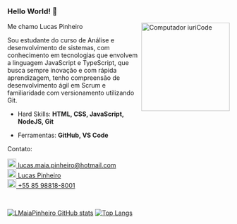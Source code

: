 ### Hello World! 👋
<img src="https://avatars2.githubusercontent.com/u/77104894?s=400&u=2dedb677b2690abf6874c82efe062cbb56d9e5dd&v=4" min-width="200px" max-width="200px" width="200px" align="right" alt="Computador iuriCode">
<p align="left"> 
  <p>Me chamo Lucas Pinheiro</p>
  Sou estudante do curso de Análise e desenvolvimento de sistemas, com conhecimento em tecnologias que envolvem a linguagem JavaScript e TypeScript, que busca sempre inovação e com rápida aprendizagem, tenho compreensão de desenvolvimento ágil em Scrum e familiaridade com versionamento utilizando Git.
</p>
<ul>
<p align="left">
   <li>Hard Skills: <strong>HTML, CSS, JavaScript, NodeJS, Git</strong></li>
</p>

<p align="left">
  <li>Ferramentas: <strong>GitHub, VS Code</strong></li>
</p>
</ul>
<p align="left">
   Contato:
</p>

<p align="left">
  <a href="mailto:lucas.maia.pinheiro@hotmail.com" alt="Outlook">
   <img src="https://outlook-1.cdn.office.net/owamail/20210913004.12/resources/images/favicons/mail-seen.ico" wight = 20px height = 20px />
   lucas.maia.pinheiro@hotmail.com</a><br>

  <a href="https://www.linkedin.com/in/lucaspinheiro" alt="Linkedin">
  <img src="https://pngimg.com/uploads/linkedIn/linkedIn_PNG8.png" wight = 20px height = 20px /> Lucas Pinheiro</a><br>

  <a href="https://api.whatsapp.com/send?phone=5585988188001&text=Ol%C3%A1%20Lucas%20Pinheiro!" target="_blank" alt="WhatsApp">
  <img src="https://logo-logos.com/wp-content/uploads/2016/10/WhatsApp_logo_icon.png" wight = 20px height = 20px/> +55 85 98818-8001</a><br>
</p> <br>

[![LMaiaPinheiro GitHub stats](https://github-readme-stats.vercel.app/api?username=LMaiaPinheiro)](https://github.com/LMaiaPinheiro/github-readme-stats)
[![Top Langs](https://github-readme-stats.vercel.app/api/top-langs/?username=LMaiaPinheiro&layout=compact)](https://github.com/LMaiaPinheiro/github-readme-stats)





<!--
**LMaiaPinheiro/LMaiaPinheiro** is a ✨ _special_ ✨ repository because its `README.md` (this file) appears on your GitHub profile.

Here are some ideas to get you started:

- 🔭 I’m currently working on ...
- 🌱 I’m currently learning ...
- 👯 I’m looking to collaborate on ...
- 🤔 I’m looking for help with ...
- 💬 Ask me about ...
- 📫 How to reach me: ...
- 😄 Pronouns: ...
- ⚡ Fun fact: ...
-->
